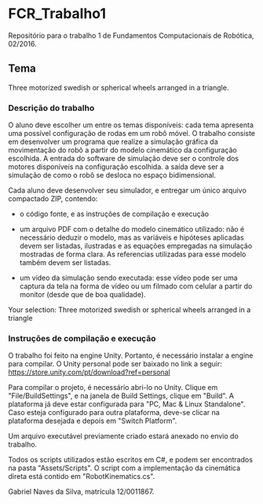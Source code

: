 # FCR_Trabalho1
Repositório para o trabalho 1 de Fundamentos Computacionais de Robótica, 02/2016.

## Tema
Three motorized swedish or spherical wheels arranged in a triangle.

### Descrição do trabalho

O aluno deve escolher um entre os temas disponíveis: cada tema apresenta uma possível configuração de rodas em um robô móvel. O trabalho consiste em desenvolver um programa que realize a simulação gráfica da movimentação do robô a partir do modelo cinemático da configuração escolhida. A entrada do software de simulação deve ser o controle dos motores disponíveis na configuração escolhida. a saída deve ser a simulação de como o robô se desloca no espaço bidimensional.

Cada aluno deve desenvolver seu simulador, e entregar um único arquivo compactado ZIP, contendo:

- o código fonte, e as instruções de compilação e execução

- um arquivo PDF com o detalhe do modelo cinemático utilizado: não é necessário deduzir o modelo, mas as variáveis e hipóteses aplicadas devem ser listadas, ilustradas e as equações empregadas na simulação mostradas de forma clara. As referencias utilizadas para esse modelo também devem ser listadas.

- um vídeo da simulação sendo executada: esse vídeo pode ser uma captura da tela na forma de vídeo ou um filmado com celular a partir do monitor (desde que de boa qualidade).

Your selection: Three motorized swedish or spherical wheels arranged in a triangle

### Instruções de compilação e execução

O trabalho foi feito na engine Unity. Portanto, é necessário instalar a engine para compilar. O Unity personal pode ser baixado no link a seguir: https://store.unity.com/pt/download?ref=personal

Para compilar o projeto, é necessário abri-lo no Unity. Clique em "File/BuildSettings", e na janela de Build Settings, clique em "Build". A plataforma já deve estar configurada para "PC, Mac & Linux Standalone". Caso esteja configurado para outra plataforma, deve-se clicar na plataforma desejada e depois em "Switch Platform".

Um arquivo executável previamente criado estará anexado no envio do trabalho.

Todos os scripts utilizados estão escritos em C#, e podem ser encontrados na pasta "Assets/Scripts". O script com a implementação da cinemática direta está contido em "RobotKinematics.cs".


Gabriel Naves da Silva, matrícula 12/0011867.
